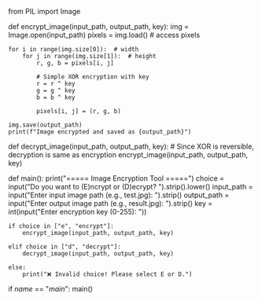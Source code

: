 from PIL import Image

def encrypt_image(input_path, output_path, key):
    img = Image.open(input_path)
    pixels = img.load()  # access pixels

    for i in range(img.size[0]):  # width
        for j in range(img.size[1]):  # height
            r, g, b = pixels[i, j]

            # Simple XOR encryption with key
            r = r ^ key
            g = g ^ key
            b = b ^ key

            pixels[i, j] = (r, g, b)

    img.save(output_path)
    print(f"Image encrypted and saved as {output_path}")


def decrypt_image(input_path, output_path, key):
    # Since XOR is reversible, decryption is same as encryption
    encrypt_image(input_path, output_path, key)


def main():
    print("===== Image Encryption Tool =====")
    choice = input("Do you want to (E)ncrypt or (D)ecrypt? ").strip().lower()
    input_path = input("Enter input image path (e.g., test.jpg): ").strip()
    output_path = input("Enter output image path (e.g., result.jpg): ").strip()
    key = int(input("Enter encryption key (0-255): "))

    if choice in ["e", "encrypt"]:
        encrypt_image(input_path, output_path, key)

    elif choice in ["d", "decrypt"]:
        decrypt_image(input_path, output_path, key)

    else:
        print("❌ Invalid choice! Please select E or D.")


if _name_ == "_main_":
    main()
